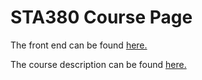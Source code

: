 # STA380 Course Page

The front end can be found [here.](https://annahuynhly.github.io/sta380/)

The course description can be found [here.](https://utm.calendar.utoronto.ca/course/sta380h5)
